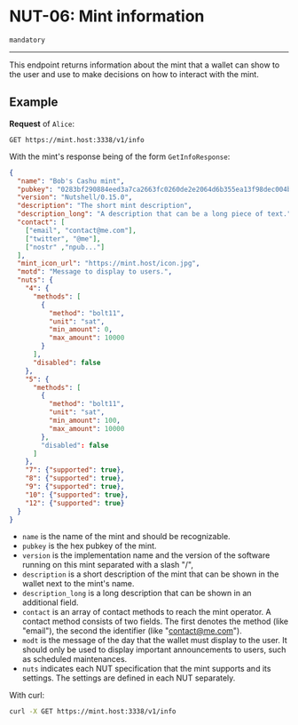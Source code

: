 NUT-06: Mint information
==========================

`mandatory`

---

This endpoint returns information about the mint that a wallet can show to the user and use to make decisions on how to interact with the mint.

## Example

**Request** of `Alice`:

```http
GET https://mint.host:3338/v1/info
```

With the mint's response being of the form `GetInfoResponse`:

```json
{
  "name": "Bob's Cashu mint",
  "pubkey": "0283bf290884eed3a7ca2663fc0260de2e2064d6b355ea13f98dec004b7a7ead99",
  "version": "Nutshell/0.15.0",
  "description": "The short mint description",
  "description_long": "A description that can be a long piece of text.",
  "contact": [
    ["email", "contact@me.com"],
    ["twitter", "@me"],
    ["nostr" ,"npub..."]
  ],
  "mint_icon_url": "https://mint.host/icon.jpg",
  "motd": "Message to display to users.",  
  "nuts": {
    "4": {
      "methods": [
        {
          "method": "bolt11",
          "unit": "sat",
          "min_amount": 0,
          "max_amount": 10000        
        }
      ],
      "disabled": false
    },
    "5": {
      "methods": [
        {
          "method": "bolt11",
          "unit": "sat",
          "min_amount": 100,
          "max_amount": 10000        
        },
        "disabled": false
      ]
    },
    "7": {"supported": true},
    "8": {"supported": true},
    "9": {"supported": true},
    "10": {"supported": true},
    "12": {"supported": true}
  }
}
```

- `name` is the name of the mint and should be recognizable. 
- `pubkey` is the hex pubkey of the mint.
- `version` is the implementation name and the version of the software running on this mint separated with a slash "/", 
- `description` is a short description of the mint that can be shown in the wallet next to the mint's name. 
- `description_long` is a long description that can be shown in an additional field.
- `contact` is an array of contact methods to reach the mint operator. A contact method consists of two fields. The first denotes the method (like "email"), the second the identifier (like "contact@me.com").
- `modt` is the message of the day that the wallet must display to the user. It should only be used to display important announcements to users, such as scheduled maintenances. 
- `nuts` indicates each NUT specification that the mint supports and its settings. The settings are defined in each NUT separately. 
   

With curl:

```bash
curl -X GET https://mint.host:3338/v1/info
```


[00]: 00.md
[01]: 01.md
[02]: 02.md
[03]: 03.md
[04]: 04.md
[05]: 05.md
[06]: 06.md
[07]: 07.md
[08]: 08.md
[09]: 09.md
[10]: 10.md
[11]: 11.md
[12]: 12.md

